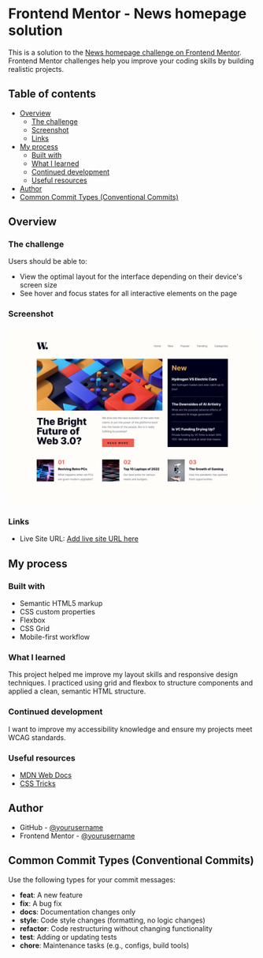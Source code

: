 # Frontend Mentor - News homepage solution

This is a solution to the [News homepage challenge on Frontend Mentor](https://www.frontendmentor.io/challenges/news-homepage-H6SWTa1MFl). Frontend Mentor challenges help you improve your coding skills by building realistic projects.

## Table of contents

- [Overview](#overview)
  - [The challenge](#the-challenge)
  - [Screenshot](#screenshot)
  - [Links](#links)
- [My process](#my-process)
  - [Built with](#built-with)
  - [What I learned](#what-i-learned)
  - [Continued development](#continued-development)
  - [Useful resources](#useful-resources)
- [Author](#author)
- [Common Commit Types (Conventional Commits)](#common-commit-types-conventional-commits)

## Overview

### The challenge

Users should be able to:

- View the optimal layout for the interface depending on their device's screen size
- See hover and focus states for all interactive elements on the page

### Screenshot

![](./public/images/desktop-design.jpg)

### Links

- Live Site URL: [Add live site URL here](https://newshomepage-gamma.vercel.app/)

## My process

### Built with

- Semantic HTML5 markup
- CSS custom properties
- Flexbox
- CSS Grid
- Mobile-first workflow

### What I learned

This project helped me improve my layout skills and responsive design techniques. I practiced using grid and flexbox to structure components and applied a clean, semantic HTML structure.

### Continued development

I want to improve my accessibility knowledge and ensure my projects meet WCAG standards.

### Useful resources

- [MDN Web Docs](https://developer.mozilla.org/)
- [CSS Tricks](https://css-tricks.com/)

## Author

- GitHub - [@yourusername](https://github.com/yourusername)
- Frontend Mentor - [@yourusername](https://www.frontendmentor.io/profile/yourusername)

## Common Commit Types (Conventional Commits)

Use the following types for your commit messages:

- **feat**: A new feature
- **fix**: A bug fix
- **docs**: Documentation changes only
- **style**: Code style changes (formatting, no logic changes)
- **refactor**: Code restructuring without changing functionality
- **test**: Adding or updating tests
- **chore**: Maintenance tasks (e.g., configs, build tools)
